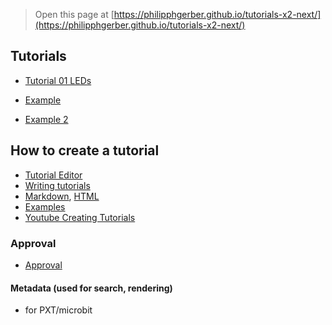 
> Open this page at [https://philipphgerber.github.io/tutorials-x2-next/](https://philipphgerber.github.io/tutorials-x2-next/)

## Tutorials

* [Tutorial 01 LEDs](https://philipphgerber.github.io/tutorials-x2-next/tutorial_01_leds)

* [Example](https://philipphgerber.github.io/tutorials-x2-next/tutorial_example)
* [Example 2](https://philipphgerber.github.io/tutorials-x2-next/tutorial_example2)


## How to create a tutorial

* [Tutorial Editor](https://makecode.com/tutorial-too)
* [Writing tutorials](https://makecode.com/writing-docs/tutorials)
* [Markdown](https://github.com/microsoft/pxt-microbit/tree/master/docs/reference), [HTML](https://makecode.microbit.org/reference)
* [Examples](https://github.com/microsoft/pxt-microbit/tree/master/docs/tutorials) 
* [Youtube Creating Tutorials](https://www.youtube.com/watch?v=R-kY-dQXZvA)

### Approval
* [Approval](https://support.microbit.org/support/solutions/articles/19000054952-makecode-extension-and-tutorial-approval#tutorials)

#### Metadata (used for search, rendering)

* for PXT/microbit
<script src="https://makecode.com/gh-pages-embed.js"></script><script>makeCodeRender("{{ site.makecode.home_url }}", "{{ site.github.owner_name }}/{{ site.github.repository_name }}");</script>
